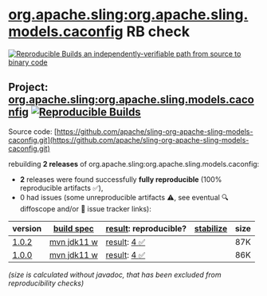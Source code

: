 [org.apache.sling:org.apache.sling.models.caconfig](https://central.sonatype.com/artifact/org.apache.sling/org.apache.sling.models.caconfig/versions) RB check
=======

[![Reproducible Builds](https://reproducible-builds.org/images/logos/rb.svg) an independently-verifiable path from source to binary code](https://reproducible-builds.org/)

## Project: [org.apache.sling:org.apache.sling.models.caconfig](https://central.sonatype.com/artifact/org.apache.sling/org.apache.sling.models.caconfig/versions) [![Reproducible Builds](https://img.shields.io/endpoint?url=https://raw.githubusercontent.com/jvm-repo-rebuild/reproducible-central/master/content/org/apache/sling/org.apache.sling.models.caconfig/badge.json)](https://github.com/jvm-repo-rebuild/reproducible-central/blob/master/content/org/apache/sling/org.apache.sling.models.caconfig/README.md)

Source code: [https://github.com/apache/sling-org-apache-sling-models-caconfig.git](https://github.com/apache/sling-org-apache-sling-models-caconfig.git)

rebuilding **2 releases** of org.apache.sling:org.apache.sling.models.caconfig:
- **2** releases were found successfully **fully reproducible** (100% reproducible artifacts :white_check_mark:),
- 0 had issues (some unreproducible artifacts :warning:, see eventual :mag: diffoscope and/or :memo: issue tracker links):

| version | [build spec](/BUILDSPEC.md) | [result](https://reproducible-builds.org/docs/jvm/): reproducible? | [stabilize](https://github.com/google/oss-rebuild/blob/main/cmd/stabilize/README.md) | size |
| -- | --------- | ------ | ------ | -- |
| [1.0.2](https://central.sonatype.com/artifact/org.apache.sling/org.apache.sling.models.caconfig/1.0.2/pom) | [mvn jdk11 w](org.apache.sling.models.caconfig-1.0.2.buildspec) | [result](org.apache.sling.models.caconfig-1.0.2.buildinfo): [4 :white_check_mark: ](org.apache.sling.models.caconfig-1.0.2.buildcompare) | | 87K |
| [1.0.0](https://central.sonatype.com/artifact/org.apache.sling/org.apache.sling.models.caconfig/1.0.0/pom) | [mvn jdk11 w](org.apache.sling.models.caconfig-1.0.0.buildspec) | [result](org.apache.sling.models.caconfig-1.0.0.buildinfo): [4 :white_check_mark: ](org.apache.sling.models.caconfig-1.0.0.buildcompare) | | 86K |

<i>(size is calculated without javadoc, that has been excluded from reproducibility checks)</i>
